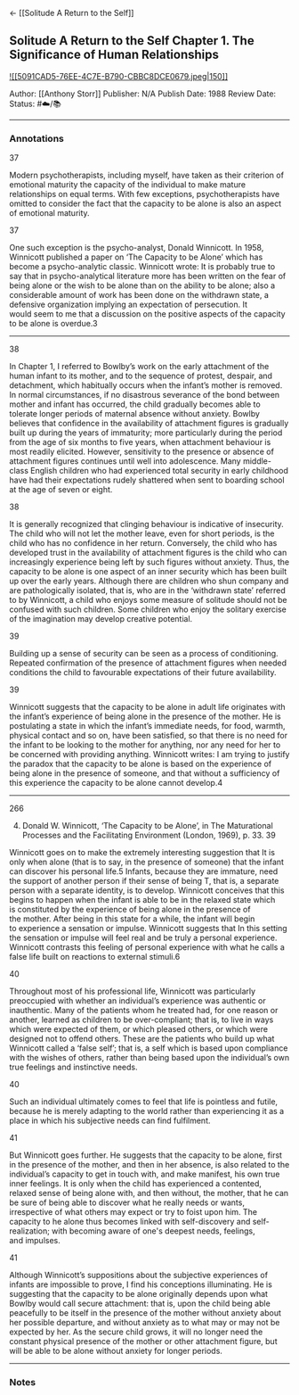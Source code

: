 <- [[Solitude A Return to the Self]]
## Solitude A Return to the Self Chapter 1. The Significance of Human Relationships

[ ![[5091CAD5-76EE-4C7E-B790-CBBC8DCE0679.jpeg|150]] ](https://www.amazon.com/Solitude-Return-Self-Anthony-Storr-ebook/dp/B00X4115XI/ref=tmm_kin_swatch_0?_encoding=UTF8&qid=1673114956&sr=8-1)

Author: [[Anthony Storr]]
Publisher: N/A
Publish Date: 1988
Review Date:
Status: #☁️/📚 

___

### Annotations

37

Modern psychotherapists, including myself, have taken as their criterion of emotional maturity the capacity of the individual to make mature relationships on equal terms. With few exceptions, psychotherapists have omitted to consider the fact that the capacity to be alone is also an aspect of emotional maturity.

37

One such exception is the psycho-analyst, Donald Winnicott. In 1958, Winnicott published a paper on ‘The Capacity to be Alone’ which has become a psycho-analytic classic. Winnicott wrote: It is probably true to say that in psycho-analytical literature more has been written on the fear of being alone or the wish to be alone than on the ability to be alone; also a considerable amount of work has been done on the withdrawn state, a defensive organization implying an expectation of persecution. It would seem to me that a discussion on the positive aspects of the capacity to be alone is overdue.3

---

38

In Chapter 1, I referred to Bowlby’s work on the early attachment of the human infant to its mother, and to the sequence of protest, despair, and detachment, which habitually occurs when the infant’s mother is removed. In normal circumstances, if no disastrous severance of the bond between mother and infant has occurred, the child gradually becomes able to tolerate longer periods of maternal absence without anxiety. Bowlby believes that confidence in the availability of attachment figures is gradually built up during the years of immaturity; more particularly during the period from the age of six months to five years, when attachment behaviour is most readily elicited. However, sensitivity to the presence or absence of attachment figures continues until well into adolescence. Many middle-class English children who had experienced total security in early childhood have had their expectations rudely shattered when sent to boarding school at the age of seven or eight.

38

It is generally recognized that clinging behaviour is indicative of insecurity. The child who will not let the mother leave, even for short periods, is the child who has no confidence in her return. Conversely, the child who has developed trust in the availability of attachment figures is the child who can increasingly experience being left by such figures without anxiety. Thus, the capacity to be alone is one aspect of an inner security which has been built up over the early years. Although there are children who shun company and are pathologically isolated, that is, who are in the ‘withdrawn state’ referred to by Winnicott, a child who enjoys some measure of solitude should not be confused with such children. Some children who enjoy the solitary exercise of the imagination may develop creative potential.

39

Building up a sense of security can be seen as a process of conditioning. Repeated confirmation of the presence of attachment figures when needed conditions the child to favourable expectations of their future availability.

39

Winnicott suggests that the capacity to be alone in adult life originates with the infant’s experience of being alone in the presence of the mother. He is postulating a state in which the infant’s immediate needs, for food, warmth, physical contact and so on, have been satisfied, so that there is no need for the infant to be looking to the mother for anything, nor any need for her to be concerned with providing anything. Winnicott writes: I am trying to justify the paradox that the capacity to be alone is based on the experience of being alone in the presence of someone, and that without a sufficiency of this experience the capacity to be alone cannot develop.4

---

266

4.  Donald W. Winnicott, ‘The Capacity to be Alone’, in The Maturational Processes and the Facilitating Environment (London, 1969), p. 33.
39

Winnicott goes on to make the extremely interesting suggestion that It is only when alone (that is to say, in the presence of someone) that the infant can discover his personal life.5 Infants, because they are immature, need the support of another person if their sense of being T, that is, a separate person with a separate identity, is to develop. Winnicott conceives that this begins to happen when the infant is able to be in the relaxed state which is constituted by the experience of being alone in the presence of the mother. After being in this state for a while, the infant will begin to experience a sensation or impulse. Winnicott suggests that In this setting the sensation or impulse will feel real and be truly a personal experience. Winnicott contrasts this feeling of personal experience with what he calls a false life built on reactions to external stimuli.6

40

Throughout most of his professional life, Winnicott was particularly preoccupied with whether an individual’s experience was authentic or inauthentic. Many of the patients whom he treated had, for one reason or another, learned as children to be over-compliant; that is, to live in ways which were expected of them, or which pleased others, or which were designed not to offend others. These are the patients who build up what Winnicott called a ‘false self’; that is, a self which is based upon compliance with the wishes of others, rather than being based upon the individual’s own true feelings and instinctive needs.

40

Such an individual ultimately comes to feel that life is pointless and futile, because he is merely adapting to the world rather than experiencing it as a place in which his subjective needs can find fulfilment.

41

But Winnicott goes further. He suggests that the capacity to be alone, first in the presence of the mother, and then in her absence, is also related to the individual’s capacity to get in touch with, and make manifest, his own true inner feelings. It is only when the child has experienced a contented, relaxed sense of being alone with, and then without, the mother, that he can be sure of being able to discover what he really needs or wants, irrespective of what others may expect or try to foist upon him. The capacity to he alone thus becomes linked with self-discovery and self-realization; with becoming aware of one's deepest needs, feelings, and impulses.

41

Although Winnicott’s suppositions about the subjective experiences of infants are impossible to prove, I find his conceptions illuminating. He is suggesting that the capacity to be alone originally depends upon what Bowlby would call secure attachment: that is, upon the child being able peacefully to be itself in the presence of the mother without anxiety about her possible departure, and without anxiety as to what may or may not be expected by her. As the secure child grows, it will no longer need the constant physical presence of the mother or other attachment figure, but will be able to be alone without anxiety for longer periods.

___

### Notes

